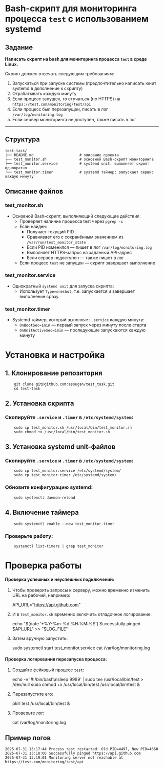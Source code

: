 # Bash-скрипт для мониторинга процесса `test` с использованием systemd

## Задание

**Написать скрипт на bash для мониторинга процесса `test` в среде Linux.**

Скрипт должен отвечать следующим требованиям:

1. Запускаться при запуске системы (предпочтительно написать юнит systemd в дополнение к скрипту)  
2. Отрабатывать каждую минуту  
3. Если процесс запущен, то стучаться (по HTTPS) на `https://test.com/monitoring/test/api`  
4. Если процесс был перезапущен, писать в лог `/var/log/monitoring.log`  
5. Если сервер мониторинга не доступен, также писать в лог 

---

## Структура
```
test-task/
├── README.md                     # описание проекта
├── test_monitor.sh               # основной Bash-скрипт мониторинга
├── test_monitor.service          # systemd unit: выполняет скрипт однократно
└── test_monitor.timer            # systemd таймер: запускает сервис каждую минуту
```

## Описание файлов

### test_monitor.sh
- Основной Bash-скрипт, выполняющий следующие действия:
	- Проверяет наличие процесса test через `pgrep -x`
	- Если найден:
	  - Получает текущий PID
	  - Сравнивает его с сохранённым значением из `/var/run/test_monitor_state`
	  - Если PID изменился — пишет в лог `/var/log/monitoring.log`
	  - Выполняет HTTPS-запрос на заданный API-адрес
	  - Если сервер недоступен — также пишет в лог
	- Если процесс `test` не запущен — скрипт завершает выполнение

### test_monitor.service
- Однократный `systemd unit` для запуска скрипта:
     - Использует `Type=oneshot`, т.е. запускается и завершает выполнение сразу.

### test_monitor.timer
- Systemd таймер, который выполняет `.service` каждую минуту:
     - `OnBootSec=1min` — первый запуск через минуту после старта
     - `OnUnitActiveSec=1min` — последующие запускаются каждую минуту

# Установка и настройка

## 1. Клонирование репозитория
```
    git clone git@github.com:assugan/test_task.git
    cd test-task
```
## 2. Установка скрипта
###  Скопируйте `.service` и `.timer` в `/etc/systemd/system`:
```
    sudo cp test_monitor.sh /usr/local/bin/test_monitor.sh
    sudo chmod +x /usr/local/bin/test_monitor.sh
```
## 3. Установка systemd unit-файлов
###  Скопируйте `.service` и `.timer` в `/etc/systemd/system`:
```
    sudo cp test_monitor.service /etc/systemd/system/
    sudo cp test_monitor.timer /etc/systemd/system/
```
###  Обновите конфигурацию systemd:
```
    sudo systemctl daemon-reload
```
## 4. Включение таймера
```
    sudo systemctl enable --now test_monitor.timer
```
###  Проверьте работу:
```  
    systemctl list-timers | grep test_monitor
```
# Проверка работы
#### Проверка успешных и неуспешных подключений:
1. Чтобы проверить запросы к серверу, можно временно изменить URL на рабочий, например:

    API_URL="https://api.github.com"

2. И в `test_monitor.sh` временно включить отладочное логирование:

    echo "$(date '+%Y-%m-%d %H:%M:%S') Successfully pinged $API_URL" >> "$LOG_FILE"

3. Затем вручную запустить:

    sudo systemctl start test_monitor.service
    cat /var/log/monitoring.log

#### Проверка логирования перезапуска процесса:
1.	Создайте фейковый процесс `test`:

    echo -e '#!/bin/bash\nsleep 9999' | sudo tee /usr/local/bin/test > /dev/null
    sudo chmod +x /usr/local/bin/test
    /usr/local/bin/test &

2.	Перезапустите его:

    pkill test
    /usr/local/bin/test &

4.	Проверьте лог:

    cat /var/log/monitoring.log

## Пример логов

    2025-07-31 13:17:44 Process test restarted: Old PID=4497, New PID=4660
    2025-07-31 13:18:00 Successfully pinged https://api.github.com
    2025-07-31 13:19:01 Monitoring server not reachable at https://test.com/monitoring/test/api

